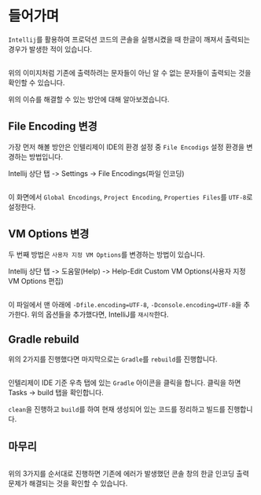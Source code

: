 <h1 id="들어가며">들어가며</h1>
<p><code>Intellij</code>를 활용하여 프로덕션 코드의 콘솔을 실행시켰을 때 한글이 깨져서 출력되는 경우가 발생한 적이 있습니다.</p>
<p><img alt="" src="https://velog.velcdn.com/images/kdmin0706/post/73c5e364-78d0-4eda-98db-e6ab24c181e2/image.png" /></p>
<p>위의 이미지처럼 기존에 출력하려는 문자들이 아닌
알 수 없는 문자들이 출력되는 것을 확인할 수 있습니다.</p>
<p>위의 이슈를 해결할 수 있는 방안에 대해 알아보겠습니다.</p>
<h2 id="file-encoding-변경">File Encoding 변경</h2>
<p>가장 먼저 해볼 방안은 인텔리제이 IDE의 환경 설정 중 <code>File Encodigs</code> 설정 환경을 변경하는 방법입니다.</p>
<p>Intellij 상단 탭 -&gt; Settings -&gt; File Encodings(파일 인코딩)</p>
<p><img alt="" src="https://velog.velcdn.com/images/kdmin0706/post/2516a980-0cb8-452d-b412-a3d41df995a5/image.png" /></p>
<p>이 화면에서 <code>Global Encodings</code>, <code>Project Encoding</code>, <code>Properties Files</code>를 <code>UTF-8</code>로 설정한다.</p>
<h2 id="vm-options-변경">VM Options 변경</h2>
<p>두 번째 방법은 <code>사용자 지정 VM Options</code>를 변경하는 방법이 있습니다.</p>
<p>Intellij 상단 탭 -&gt; 도움말(Help) -&gt; Help-Edit Custom VM Options(사용자 지정 VM Options 편집)</p>
<p><img alt="" src="https://velog.velcdn.com/images/kdmin0706/post/5b163987-0e57-46b6-9400-0f83d7038af0/image.png" /></p>
<p>이 파일에서 맨 아래에 <code>-Dfile.encoding=UTF-8</code>, <code>-Dconsole.encoding=UTF-8</code>을 추가한다. 
위의 옵션들을 추가했다면, IntelliJ를 <code>재시작</code>한다.</p>
<h2 id="gradle-rebuild">Gradle rebuild</h2>
<p>위의 2가지를 진행했다면 마지막으로는 <code>Gradle</code>를 <code>rebuild</code>를 진행합니다.</p>
<p><img alt="" src="https://velog.velcdn.com/images/kdmin0706/post/8bfbc735-95f6-4d9f-afb2-66c6b8f24017/image.png" /></p>
<p>인텔리제이 IDE 기준 우측 탭에 있는 <code>Gradle</code> 아이콘을 클릭을 합니다.
클릭을 하면 Tasks -&gt; build 탭을 확인합니다.</p>
<p><code>clean</code>을 진행하고 <code>build</code>를 하여
현재 생성되어 있는 코드를 정리하고 빌드를 진행합니다.</p>
<h2 id="마무리">마무리</h2>
<p><img alt="" src="https://velog.velcdn.com/images/kdmin0706/post/881205b6-20f0-47f8-afce-3e4ff9d38c06/image.png" /></p>
<p>위의 3가지를 순서대로 진행하면
기존에 에러가 발생했던 콘솔 창의 한글 인코딩 출력 문제가 해결되는 것을 확인할 수 있습니다.</p>